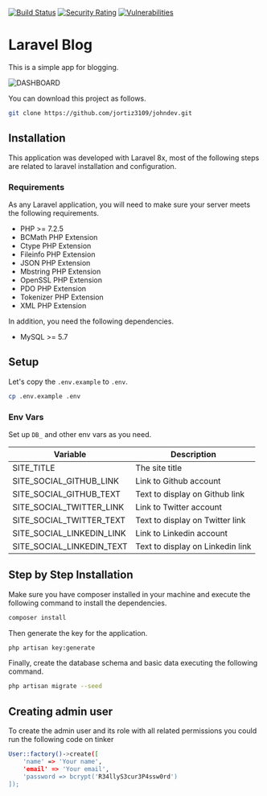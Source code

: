 [![Build Status](https://travis-ci.org/jortiz3109/johndev.svg?branch=master)](https://travis-ci.org/jortiz3109/johndev)
[![Security Rating](https://sonarcloud.io/api/project_badges/measure?project=jortiz3109_johndev&metric=security_rating)](https://sonarcloud.io/dashboard?id=jortiz3109_johndev)
[![Vulnerabilities](https://sonarcloud.io/api/project_badges/measure?project=jortiz3109_johndev&metric=vulnerabilities)](https://sonarcloud.io/dashboard?id=jortiz3109_johndev)

# Laravel Blog

This is a simple app for blogging.

![DASHBOARD](https://www.johndev.co/blog-dashboard-example.png)

You can download this project as follows.

```bash
git clone https://github.com/jortiz3109/johndev.git
```

## Installation

This application was developed with Laravel 8x, most of the following steps are related to laravel
installation and configuration.

### Requirements

As any Laravel application, you will need to make sure your server meets the following requirements.

- PHP >= 7.2.5
- BCMath PHP Extension
- Ctype PHP Extension
- Fileinfo PHP Extension
- JSON PHP Extension
- Mbstring PHP Extension
- OpenSSL PHP Extension
- PDO PHP Extension
- Tokenizer PHP Extension
- XML PHP Extension

In addition, you need the following dependencies.

- MySQL >= 5.7

## Setup

Let's copy the `.env.example` to `.env`.

```bash
cp .env.example .env
```
### Env Vars

Set up `DB_` and other env vars as you need.

| Variable                  | Description                              |
|---------------------------|------------------------------------------|
| SITE_TITLE                |  The site title                          |
| SITE_SOCIAL_GITHUB_LINK   |  Link to Github account                  |
| SITE_SOCIAL_GITHUB_TEXT   |  Text to display on Github link          |
| SITE_SOCIAL_TWITTER_LINK  |  Link to Twitter account                 |
| SITE_SOCIAL_TWITTER_TEXT  |  Text to display on Twitter link         |
| SITE_SOCIAL_LINKEDIN_LINK |  Link to Linkedin account                |
| SITE_SOCIAL_LINKEDIN_TEXT |  Text to display on Linkedin link        |


## Step by Step Installation

Make sure you have composer installed in your machine and execute the following command to install the
dependencies.

```bash
composer install
```

Then generate the key for the application.

```bash
php artisan key:generate
```

Finally, create the database schema and basic data executing the following command.

```bash
php artisan migrate --seed
```
## Creating admin user

To create the admin user and its role with all related permissions you could run the following code on tinker

```bash
User::factory()->create([
    'name' => 'Your name',
    'email' => 'Your email',
    'password => bcrypt('R34llyS3cur3P4ssw0rd')
]);
```
